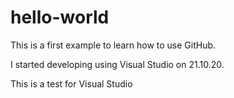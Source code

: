 # hello-world
This is a first example to learn how to use GitHub.

I started developing using Visual Studio on 21.10.20.

This is a test for Visual Studio
